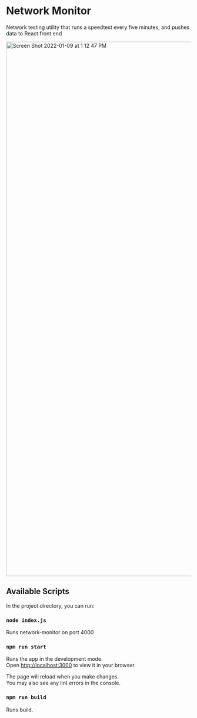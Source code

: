 # Network Monitor

Network testing utility that runs a speedtest every five minutes, and pushes data to React front end

<img width="1449" alt="Screen Shot 2022-01-09 at 1 12 47 PM" src="https://user-images.githubusercontent.com/28308815/148694885-d8ada7c6-a437-49ce-aa33-2dd65bf84674.png">


## Available Scripts

In the project directory, you can run:

### `node index.js`

Runs network-monitor on port 4000

### `npm run start`

Runs the app in the development mode.\
Open [http://localhost:3000](http://localhost:3000) to view it in your browser.

The page will reload when you make changes.\
You may also see any lint errors in the console.

### `npm run build`

Runs build.


